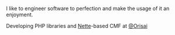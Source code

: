 I like to engineer software to perfection and make the usage of it an enjoyment.

Developing PHP libraries and [Nette](https://nette.org)-based CMF at [@Orisai](https://github.com/orisai/)
